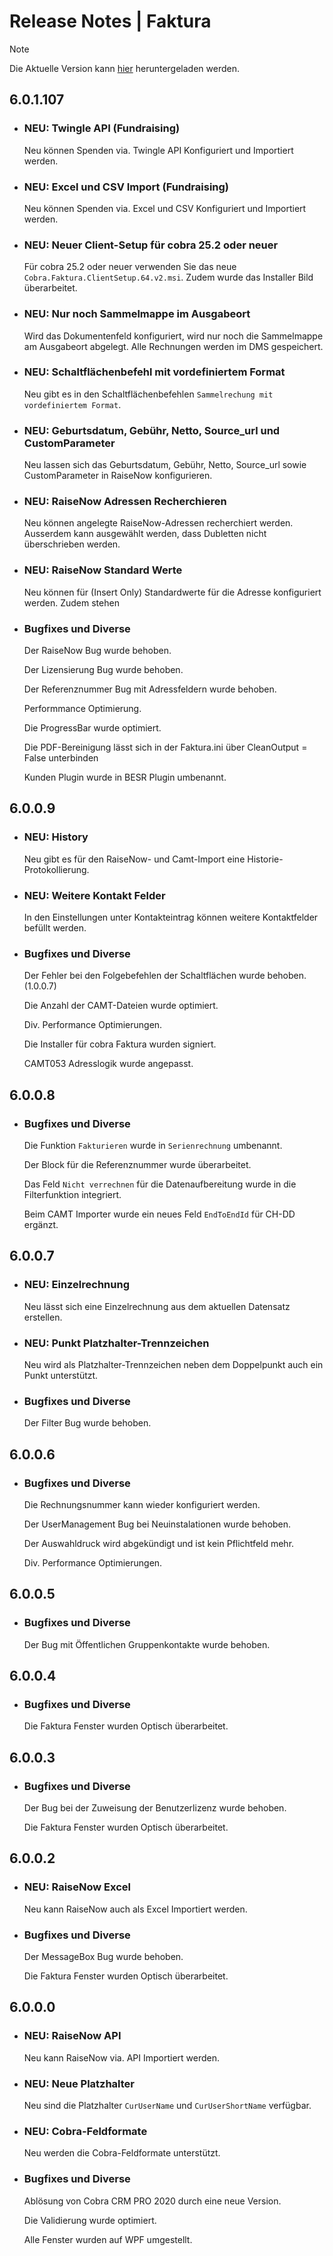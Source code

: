 # Release Notes | Faktura

> [!NOTE]
> Die Aktuelle Version kann [hier](https://github.com/cobra-computer-s-brainware-AG/Faktura/raw/refs/heads/master/Current/Cobra.Faktura.Installer.6.0.1.107.zip) heruntergeladen werden.
 

## 6.0.1.107

* ### NEU: Twingle API (Fundraising)
  Neu können Spenden via. Twingle API Konfiguriert und Importiert werden.

* ### NEU: Excel und CSV Import (Fundraising)
  Neu können Spenden via. Excel und CSV Konfiguriert und Importiert werden. 

* ### NEU: Neuer Client-Setup für cobra 25.2 oder neuer
  Für cobra 25.2 oder neuer verwenden Sie das neue `Cobra.Faktura.ClientSetup.64.v2.msi`. Zudem wurde das Installer Bild überarbeitet. 

* ### NEU: Nur noch Sammelmappe im Ausgabeort
  Wird das Dokumentenfeld konfiguriert, wird nur noch die Sammelmappe am Ausgabeort abgelegt. Alle Rechnungen werden im DMS gespeichert.

* ### NEU: Schaltflächenbefehl mit vordefiniertem Format
  Neu gibt es in den Schaltflächenbefehlen `Sammelrechung mit vordefiniertem Format`.

* ### NEU: Geburtsdatum, Gebühr, Netto, Source_url und CustomParameter
  Neu lassen sich das Geburtsdatum, Gebühr, Netto, Source_url sowie CustomParameter in RaiseNow konfigurieren.

* ### NEU: RaiseNow Adressen Recherchieren
  Neu können angelegte RaiseNow-Adressen recherchiert werden. Ausserdem kann ausgewählt werden, dass Dubletten nicht überschrieben werden.

* ### NEU: RaiseNow Standard Werte   
  Neu können für (Insert Only) Standardwerte für die Adresse konfiguriert werden. Zudem stehen 

* ### Bugfixes und Diverse
  Der RaiseNow Bug wurde behoben.

  Der Lizensierung Bug wurde behoben.

  Der Referenznummer Bug mit Adressfeldern wurde behoben. 

  Performmance Optimierung.

  Die ProgressBar wurde optimiert.

  Die PDF-Bereinigung lässt sich in der Faktura.ini über CleanOutput = False unterbinden

  Kunden Plugin wurde in BESR Plugin umbenannt. 
 
  
## 6.0.0.9

* ### NEU: History
  Neu gibt es für den RaiseNow- und Camt-Import eine Historie-Protokollierung.

* ### NEU: Weitere Kontakt Felder
  In den Einstellungen unter Kontakteintrag können weitere Kontaktfelder befüllt werden. 

* ### Bugfixes und Diverse

  Der Fehler bei den Folgebefehlen der Schaltflächen wurde behoben. (1.0.0.7)

  Die Anzahl der CAMT-Dateien wurde optimiert. 

  Div. Performance Optimierungen.

  Die Installer für cobra Faktura wurden signiert.

  CAMT053 Adresslogik wurde angepasst. 

## 6.0.0.8

* ### Bugfixes und Diverse

  Die Funktion `Fakturieren` wurde in `Serienrechnung` umbenannt.

  Der Block für die Referenznummer wurde überarbeitet.

  Das Feld `Nicht verrechnen` für die Datenaufbereitung wurde in die Filterfunktion integriert.

  Beim CAMT Importer wurde ein neues Feld `EndToEndId` für CH-DD ergänzt.

## 6.0.0.7

* ### NEU: Einzelrechnung
  Neu lässt sich eine Einzelrechnung aus dem aktuellen Datensatz erstellen.

* ### NEU: Punkt Platzhalter-Trennzeichen
  Neu wird als Platzhalter-Trennzeichen neben dem Doppelpunkt auch ein Punkt unterstützt.
 
* ### Bugfixes und Diverse

  Der Filter Bug wurde behoben. 

## 6.0.0.6

* ### Bugfixes und Diverse 

  Die Rechnungsnummer kann wieder konfiguriert werden.

  Der UserManagement Bug bei Neuinstalationen wurde behoben. 

  Der Auswahldruck wird abgekündigt und ist kein Pflichtfeld mehr. 

  Div. Performance Optimierungen.


## 6.0.0.5

* ### Bugfixes und Diverse
 
  Der Bug mit Öffentlichen Gruppenkontakte wurde behoben.  


## 6.0.0.4

* ### Bugfixes und Diverse

  Die Faktura Fenster wurden Optisch überarbeitet.  


## 6.0.0.3

* ### Bugfixes und Diverse

  Der Bug bei der Zuweisung der Benutzerlizenz wurde behoben.

  Die Faktura Fenster wurden Optisch überarbeitet.  


## 6.0.0.2

* ### NEU: RaiseNow Excel
  Neu kann RaiseNow auch als Excel Importiert werden. 

* ### Bugfixes und Diverse

  Der MessageBox Bug wurde behoben. 

  Die Faktura Fenster wurden Optisch überarbeitet. 


## 6.0.0.0

* ### NEU: RaiseNow API  
  Neu kann RaiseNow via. API Importiert werden. 

* ### NEU: Neue Platzhalter  
  Neu sind die Platzhalter `CurUserName` und `CurUserShortName` verfügbar.

* ### NEU: Cobra-Feldformate  
  Neu werden die Cobra-Feldformate unterstützt.

* ### Bugfixes und Diverse

  Ablösung von Cobra CRM PRO 2020 durch eine neue Version.
 
  Die Validierung wurde optimiert.

  Alle Fenster wurden auf WPF umgestellt.

  


 

  
